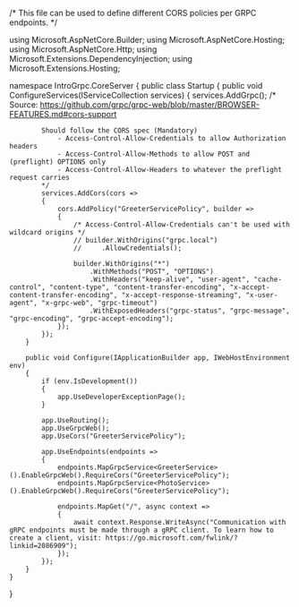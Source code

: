 ﻿/* This file can be used to define different CORS policies per GRPC endpoints. */

using Microsoft.AspNetCore.Builder;
using Microsoft.AspNetCore.Hosting;
using Microsoft.AspNetCore.Http;
using Microsoft.Extensions.DependencyInjection;
using Microsoft.Extensions.Hosting;

namespace IntroGrpc.CoreServer
{
    public class Startup
    {
        public void ConfigureServices(IServiceCollection services)
        {
            services.AddGrpc();
            /*
            Source: https://github.com/grpc/grpc-web/blob/master/BROWSER-FEATURES.md#cors-support

            Should follow the CORS spec (Mandatory)
                - Access-Control-Allow-Credentials to allow Authorization headers
                - Access-Control-Allow-Methods to allow POST and (preflight) OPTIONS only
                - Access-Control-Allow-Headers to whatever the preflight request carries
            */
            services.AddCors(cors =>
            {
                cors.AddPolicy("GreeterServicePolicy", builder =>
                {
                    /* Access-Control-Allow-Credentials can't be used with wildcard origins */
                    // builder.WithOrigins("grpc.local")
                    //     .AllowCredentials();

                    builder.WithOrigins("*")
                        .WithMethods("POST", "OPTIONS")
                        .WithHeaders("keep-alive", "user-agent", "cache-control", "content-type", "content-transfer-encoding", "x-accept-content-transfer-encoding", "x-accept-response-streaming", "x-user-agent", "x-grpc-web", "grpc-timeout")
                        .WithExposedHeaders("grpc-status", "grpc-message", "grpc-encoding", "grpc-accept-encoding");
                });
            });
        }

        public void Configure(IApplicationBuilder app, IWebHostEnvironment env)
        {
            if (env.IsDevelopment())
            {
                app.UseDeveloperExceptionPage();
            }

            app.UseRouting();
            app.UseGrpcWeb();
            app.UseCors("GreeterServicePolicy");

            app.UseEndpoints(endpoints =>
            {
                endpoints.MapGrpcService<GreeterService>().EnableGrpcWeb().RequireCors("GreeterServicePolicy");
                endpoints.MapGrpcService<PhotoService>().EnableGrpcWeb().RequireCors("GreeterServicePolicy");

                endpoints.MapGet("/", async context =>
                {
                    await context.Response.WriteAsync("Communication with gRPC endpoints must be made through a gRPC client. To learn how to create a client, visit: https://go.microsoft.com/fwlink/?linkid=2086909");
                });
            });
        }
    }
}
